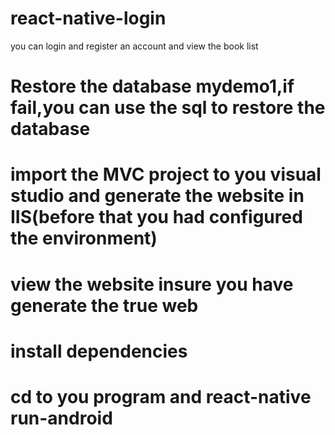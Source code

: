 # react-native-login
you can login and register an account and view the book list
# Restore the database mydemo1,if fail,you can use the sql to restore the database
# import the MVC project to you visual studio and generate the website in IIS(before that you had configured the environment)
# view the website insure you have generate the true web
# install dependencies
# cd to you program and react-native run-android
